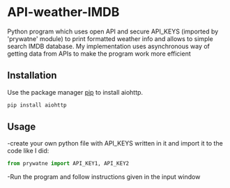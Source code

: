# API-weather-IMDB
Python program which uses open API and secure API_KEYS (imported by 'prywatne' module) to print formatted weather info and allows to simple search IMDB database. My implementation uses asynchronous way of getting data from APIs to make the program work more efficient

## Installation
Use the package manager [pip](https://pip.pypa.io/en/stable/) to install aiohttp.
```bash
pip install aiohttp
```

## Usage

-create your own python file with API_KEYS written in it and import it to the code like I did:
```python
from prywatne import API_KEY1, API_KEY2
```

-Run the program and follow instructions given in the input window

